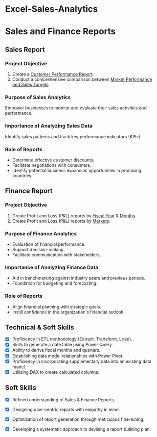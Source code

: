 # Excel-Sales-Analytics

# Sales and Finance Reports

## Sales Report

### **Project Objective**

1. Create a [Customer Performance Report](https://github.com/Anushka1702/Excel-Sales-Analytics/blob/main/Customer%20Performance%20Report%20.pdf).
2. Conduct a comprehensive comparison between [Market Performance and Sales Targets](https://github.com/Anushka1702/Excel-Sales-Analytics/blob/main/Market%20Performance%20Vs%20Target%20.pdf).

### **Purpose of Sales Analytics**

Empower businesses to monitor and evaluate their sales activities and performance.

### **Importance of Analyzing Sales Data**

Identify sales patterns and track key performance indicators (KPIs).

### **Role of Reports**

- Determine effective customer discounts.
- Facilitate negotiations with consumers.
- Identify potential business expansion opportunities in promising countries.

## Finance Report

### **Project Objective**

1. Create Profit and Loss (P&L) reports by [Fiscal Year](https://github.com/KirandeepMarala/Excel-Sales_Analysis/blob/main/P%26L%20Statement%20by%20Fiscal%20Year.pdf) & [Months](https://github.com/KirandeepMarala/Excel-Sales_Analysis/blob/main/P%26L%20Statement%20by%20Months.pdf).
2. Create Profit and Loss (P&L) reports by [Markets](https://github.com/KirandeepMarala/Excel-Sales_Analysis/blob/main/P%26L%20Statement%20by%20Markets.pdf).

### **Purpose of Finance Analytics**

- Evaluation of financial performance.
- Support decision-making.
- Facilitate communication with stakeholders.

### **Importance of Analyzing Finance Data**

- Aid in benchmarking against industry peers and previous periods.
- Foundation for budgeting and forecasting.

### **Role of Reports**

- Align financial planning with strategic goals.
- Instill confidence in the organization's financial outlook.

## **Technical & Soft Skills**

- [x] Proficiency in ETL methodology (Extract, Transform, Load).
- [x] Skills to generate a date table using Power Query.
- [x] Ability to derive fiscal months and quarters.
- [x] Establishing data model relationships with Power Pivot.
- [x] Proficiency in incorporating supplementary data into an existing data model.
- [x] Utilizing DAX to create calculated columns.

## **Soft Skills**

- [x] Refined understanding of Sales & Finance Reports.
- [x] Designing user-centric reports with empathy in mind.
- [x] Optimization of report generation through meticulous fine-tuning.
- [x] Developing a systematic approach to devising a report building plan.


